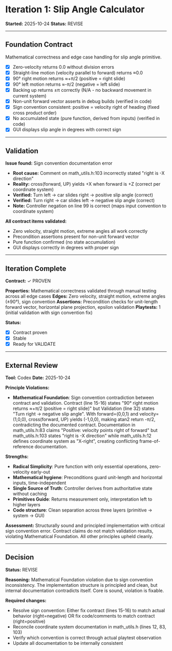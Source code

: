 # Iteration 1: Slip Angle Calculator

**Started:** 2025-10-24
**Status:** REVISE

---

<!-- BEGIN: ITERATE/CONTRACT -->
## Foundation Contract

Mathematical correctness and edge case handling for slip angle primitive.

- [x] Zero-velocity returns 0.0 without division errors
- [x] Straight-line motion (velocity parallel to forward) returns ≈0.0
- [x] 90° right motion returns ≈+π/2 (positive = right slide)
- [x] 90° left motion returns ≈-π/2 (negative = left slide)
- [x] Backing up returns ±π correctly (N/A - no backward movement in current system)
- [x] Non-unit forward vector asserts in debug builds (verified in code)
- [x] Sign convention consistent: positive = velocity right of heading (fixed cross product order)
- [x] No accumulated state (pure function, derived from inputs) (verified in code)
- [x] GUI displays slip angle in degrees with correct sign
<!-- END: ITERATE/CONTRACT -->

---

<!-- BEGIN: ITERATE/VALIDATION -->
## Validation

**Issue found:** Sign convention documentation error
- **Root cause:** Comment on math_utils.h:103 incorrectly stated "right is -X direction"
- **Reality:** cross(forward, UP) yields +X when forward is +Z (correct per coordinate system)
- **Verified:** Turn left → car slides right → positive slip angle (correct)
- **Verified:** Turn right → car slides left → negative slip angle (correct)
- **Note:** Controller negation on line 99 is correct (maps input convention to coordinate system)

**All contract items validated:**
- Zero velocity, straight motion, extreme angles all work correctly
- Precondition assertions present for non-unit forward vector
- Pure function confirmed (no state accumulation)
- GUI displays correctly in degrees with proper sign
<!-- END: ITERATE/VALIDATION -->

---

<!-- BEGIN: ITERATE/COMPLETE -->
## Iteration Complete

**Contract:** ✓ PROVEN

**Properties:** Mathematical correctness validated through manual testing across all edge cases
**Edges:** Zero velocity, straight motion, extreme angles (±90°), sign convention
**Assertions:** Precondition checks for unit-length forward vector, horizontal plane projection, epsilon validation
**Playtests:** 1 (initial validation with sign convention fix)

**Status:**
- [x] Contract proven
- [x] Stable
- [x] Ready for VALIDATE
<!-- END: ITERATE/COMPLETE -->

---

<!-- BEGIN: VALIDATE/REVIEW -->
## External Review

**Tool:** Codex
**Date:** 2025-10-24

**Principle Violations:**
- **Mathematical Foundation**: Sign convention contradiction between contract and validation. Contract (line 15-16) states "90° right motion returns ≈+π/2 (positive = right slide)" but Validation (line 32) states "Turn right → negative slip angle". With forward=(0,0,1) and velocity=(1,0,0), cross(forward, UP) yields (-1,0,0), making atan2 return -π/2, contradicting the documented contract. Documentation in math_utils.h:83 claims "Positive: velocity points right of forward" but math_utils.h:103 states "right is -X direction" while math_utils.h:12 defines coordinate system as "X-right", creating conflicting frame-of-reference documentation.

**Strengths:**
- **Radical Simplicity**: Pure function with only essential operations, zero-velocity early-out
- **Mathematical hygiene**: Preconditions guard unit-length and horizontal inputs, time-independent
- **Single Source of Truth**: Controller derives from authoritative state without caching
- **Primitives Guide**: Returns measurement only, interpretation left to higher layers
- **Code structure**: Clean separation across three layers (primitive → system → GUI)

**Assessment:** Structurally sound and principled implementation with critical sign convention error. Contract claims do not match validation results, violating Mathematical Foundation. All other principles upheld cleanly.
<!-- END: VALIDATE/REVIEW -->

---

<!-- BEGIN: VALIDATE/DECISION -->
## Decision

**Status:** REVISE

**Reasoning:** Mathematical Foundation violation due to sign convention inconsistency. The implementation structure is principled and clean, but internal documentation contradicts itself. Core is sound, violation is fixable.

**Required changes:**
- Resolve sign convention: Either fix contract (lines 15-16) to match actual behavior (right=negative) OR fix code/comments to match contract (right=positive)
- Reconcile coordinate system documentation in math_utils.h (lines 12, 83, 103)
- Verify which convention is correct through actual playtest observation
- Update all documentation to be internally consistent
<!-- END: VALIDATE/DECISION -->

